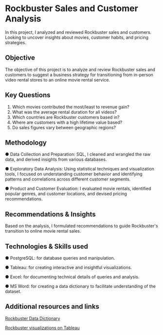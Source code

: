 # Rockbuster Sales and Customer Analysis

In this project, I analyzed and reviewed Rockbuster sales and customers. Looking to uncover insights about movies, customer habits, and pricing strategies.

## Objective
The objective of this project is to analyze and review Rockbuster sales and customers to suggest a business strategy for transitioning from in-person video rental stores to an online movie rental service.

## Key Questions
1. Which movies contributed the most/least to revenue gain?
2. What was the average rental duration for all videos?
3. Which countries are Rockbuster customers based in?
4. Where are customers with a high lifetime value based?
5. Do sales figures vary between geographic regions?

## Methodology
● Data Collection and Preparation: SQL, I cleaned and wrangled the raw data, and derived insights from various databases.

● Exploratory Data Analysis: Using statistical techniques and visualization tools, I focused on understanding customer behavior and identifying patterns and correlations across different customer segments.

● Product and Customer Evaluation: I evaluated movie rentals, identified popular genres, and customer locations, and devised pricing recommendations.

## Recommendations & Insights
Based on the analysis, I formulated recommendations to guide Rockbuster's transition to online movie rental sales.

## Technologies & Skills used

● PostgreSQL: for database queries and manipulation.

● Tableau: for creating interactive and insightful visualizations.

● Excel: for documenting technical details of queries and analysis.

● MS Word: for creating a data dictionary to facilitate understanding of the dataset.

## Additional resources and links
[Rockbuster Data Dictionary](https://github.com/fa-andersen/Rockbuster/blob/main/3.10%20Rockbuster%20Data%20Dictionary.pdf)

[Rockbuster visualizations on Tableau](https://public.tableau.com/shared/GWTKQYH3B?:display_count=n&:origin=viz_share_link)
